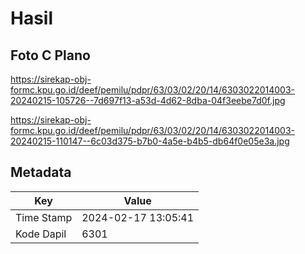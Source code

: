 # Hasil

## Foto C Plano

https://sirekap-obj-formc.kpu.go.id/deef/pemilu/pdpr/63/03/02/20/14/6303022014003-20240215-105726--7d697f13-a53d-4d62-8dba-04f3eebe7d0f.jpg

https://sirekap-obj-formc.kpu.go.id/deef/pemilu/pdpr/63/03/02/20/14/6303022014003-20240215-110147--6c03d375-b7b0-4a5e-b4b5-db64f0e05e3a.jpg


## Metadata

| Key        | Value               |
| ---------- | ------------------- |
| Time Stamp | 2024-02-17 13:05:41 |
| Kode Dapil | 6301                |



